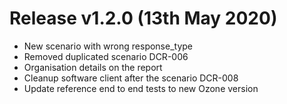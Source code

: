 # Release v1.2.0 (13th May 2020)

- New scenario with wrong response_type
- Removed duplicated scenario DCR-006
- Organisation details on the report
- Cleanup software client after the scenario DCR-008
- Update reference end to end tests to new Ozone version 

